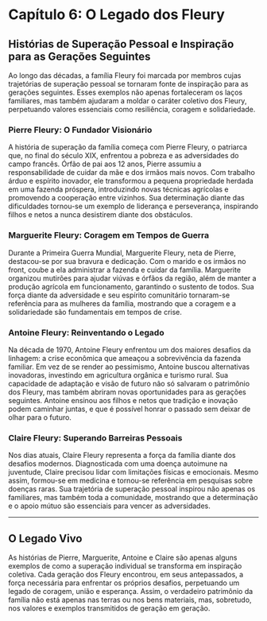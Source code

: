 
# Capítulo 6: O Legado dos Fleury

## Histórias de Superação Pessoal e Inspiração para as Gerações Seguintes

Ao longo das décadas, a família Fleury foi marcada por membros cujas trajetórias de superação pessoal se tornaram fonte de inspiração para as gerações seguintes. Esses exemplos não apenas fortaleceram os laços familiares, mas também ajudaram a moldar o caráter coletivo dos Fleury, perpetuando valores essenciais como resiliência, coragem e solidariedade.

### Pierre Fleury: O Fundador Visionário

A história de superação da família começa com Pierre Fleury, o patriarca que, no final do século XIX, enfrentou a pobreza e as adversidades do campo francês. Órfão de pai aos 12 anos, Pierre assumiu a responsabilidade de cuidar da mãe e dos irmãos mais novos. Com trabalho árduo e espírito inovador, ele transformou a pequena propriedade herdada em uma fazenda próspera, introduzindo novas técnicas agrícolas e promovendo a cooperação entre vizinhos. Sua determinação diante das dificuldades tornou-se um exemplo de liderança e perseverança, inspirando filhos e netos a nunca desistirem diante dos obstáculos.

### Marguerite Fleury: Coragem em Tempos de Guerra

Durante a Primeira Guerra Mundial, Marguerite Fleury, neta de Pierre, destacou-se por sua bravura e dedicação. Com o marido e os irmãos no front, coube a ela administrar a fazenda e cuidar da família. Marguerite organizou mutirões para ajudar viúvas e órfãos da região, além de manter a produção agrícola em funcionamento, garantindo o sustento de todos. Sua força diante da adversidade e seu espírito comunitário tornaram-se referência para as mulheres da família, mostrando que a coragem e a solidariedade são fundamentais em tempos de crise.

### Antoine Fleury: Reinventando o Legado

Na década de 1970, Antoine Fleury enfrentou um dos maiores desafios da linhagem: a crise econômica que ameaçou a sobrevivência da fazenda familiar. Em vez de se render ao pessimismo, Antoine buscou alternativas inovadoras, investindo em agricultura orgânica e turismo rural. Sua capacidade de adaptação e visão de futuro não só salvaram o patrimônio dos Fleury, mas também abriram novas oportunidades para as gerações seguintes. Antoine ensinou aos filhos e netos que tradição e inovação podem caminhar juntas, e que é possível honrar o passado sem deixar de olhar para o futuro.

### Claire Fleury: Superando Barreiras Pessoais

Nos dias atuais, Claire Fleury representa a força da família diante dos desafios modernos. Diagnosticada com uma doença autoimune na juventude, Claire precisou lidar com limitações físicas e emocionais. Mesmo assim, formou-se em medicina e tornou-se referência em pesquisas sobre doenças raras. Sua trajetória de superação pessoal inspirou não apenas os familiares, mas também toda a comunidade, mostrando que a determinação e o apoio mútuo são essenciais para vencer as adversidades.

---

## O Legado Vivo

As histórias de Pierre, Marguerite, Antoine e Claire são apenas alguns exemplos de como a superação individual se transforma em inspiração coletiva. Cada geração dos Fleury encontrou, em seus antepassados, a força necessária para enfrentar os próprios desafios, perpetuando um legado de coragem, união e esperança. Assim, o verdadeiro patrimônio da família não está apenas nas terras ou nos bens materiais, mas, sobretudo, nos valores e exemplos transmitidos de geração em geração.
```
